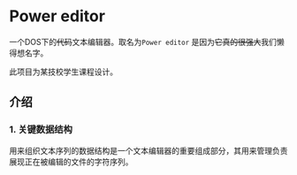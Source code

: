 # Power editor

一个DOS下的~~代码~~文本编辑器。取名为`Power editor` 是因为~~它真的很强大~~我们懒得想名字。

此项目为某技校学生课程设计。

## 介绍

### 1. 关键数据结构 

用来组织文本序列的数据结构是一个文本编辑器的重要组成部分，其用来管理负责展现正在被编辑的文件的字符序列。



  









